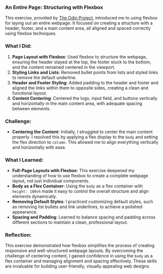 ### An Entire Page: Structuring with Flexbox

This exercise, provided by [The Odin Project](https://github.com/TheOdinProject/css-exercises/tree/main/foundations/intro-to-css), introduced me to using flexbox for laying out an entire webpage. It focused on creating a structure with a header, footer, and a main content area, all aligned and spaced correctly using flexbox techniques.

### What I Did:
1. **Page Layout with Flexbox**: Used flexbox to structure the webpage, ensuring the header stayed at the top, the footer stuck to the bottom, and the content remained centered in the viewport.  
2. **Styling Links and Lists**: Removed bullet points from lists and styled links to remove the default underline.  
3. **Header and Footer Styling**: Added padding to the header and footer and aligned the links within them to opposite sides, creating a clean and functional layout.  
4. **Content Centering**: Centered the logo, input field, and buttons vertically and horizontally in the main content area, with adequate spacing between elements.

### Challenge:
- **Centering the Content**: Initially, I struggled to center the main content properly. I resolved this by applying a flex display to the `body` and setting the flex direction to `column`. This allowed me to align everything vertically and horizontally with ease.

### What I Learned:
- **Full-Page Layouts with Flexbox**: This exercise deepened my understanding of how to use flexbox to create a complete webpage layout, not just individual components.  
- **Body as a Flex Container**: Using the `body` as a flex container with `height: 100vh` made it easy to control the overall structure and align elements dynamically.  
- **Removing Default Styles**: I practiced customizing default styles, such as removing list bullets and link underlines, to achieve a polished appearance.  
- **Spacing and Padding**: Learned to balance spacing and padding across different sections to maintain a clean, professional layout.

### Reflection:
This exercise demonstrated how flexbox simplifies the process of creating responsive and well-structured webpage layouts. By overcoming the challenge of centering content, I gained confidence in using the `body` as a flex container and managing alignment and spacing effectively. These skills are invaluable for building user-friendly, visually appealing web designs.